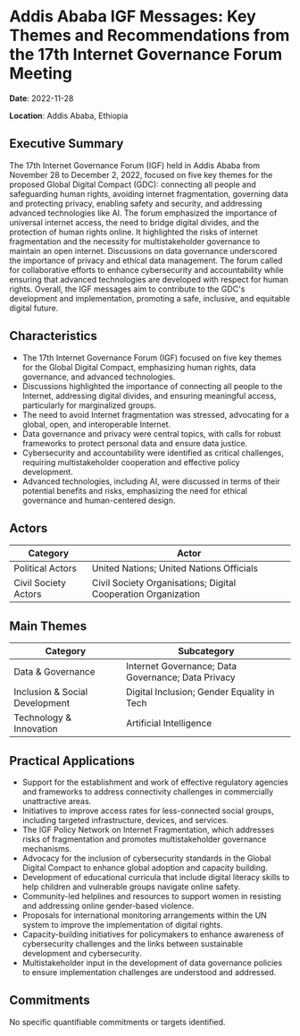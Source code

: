 # Addis Ababa IGF Messages: Key Themes and Recommendations from the 17th Internet Governance Forum Meeting

**Date**: 2022-11-28

**Location**: Addis Ababa, Ethiopia

## Executive Summary

The 17th Internet Governance Forum (IGF) held in Addis Ababa from November 28 to December 2, 2022, focused on five key themes for the proposed Global Digital Compact (GDC): connecting all people and safeguarding human rights, avoiding internet fragmentation, governing data and protecting privacy, enabling safety and security, and addressing advanced technologies like AI. The forum emphasized the importance of universal internet access, the need to bridge digital divides, and the protection of human rights online. It highlighted the risks of internet fragmentation and the necessity for multistakeholder governance to maintain an open internet. Discussions on data governance underscored the importance of privacy and ethical data management. The forum called for collaborative efforts to enhance cybersecurity and accountability while ensuring that advanced technologies are developed with respect for human rights. Overall, the IGF messages aim to contribute to the GDC's development and implementation, promoting a safe, inclusive, and equitable digital future.

## Characteristics

- The 17th Internet Governance Forum (IGF) focused on five key themes for the Global Digital Compact, emphasizing human rights, data governance, and advanced technologies.
- Discussions highlighted the importance of connecting all people to the Internet, addressing digital divides, and ensuring meaningful access, particularly for marginalized groups.
- The need to avoid Internet fragmentation was stressed, advocating for a global, open, and interoperable Internet.
- Data governance and privacy were central topics, with calls for robust frameworks to protect personal data and ensure data justice.
- Cybersecurity and accountability were identified as critical challenges, requiring multistakeholder cooperation and effective policy development.
- Advanced technologies, including AI, were discussed in terms of their potential benefits and risks, emphasizing the need for ethical governance and human-centered design.

## Actors

| Category | Actor |
| --- | --- |
| Political Actors | United Nations; United Nations Officials |
| Civil Society Actors | Civil Society Organisations; Digital Cooperation Organization |

## Main Themes

| Category | Subcategory |
| --- | --- |
| Data & Governance | Internet Governance; Data Governance; Data Privacy |
| Inclusion & Social Development | Digital Inclusion; Gender Equality in Tech |
| Technology & Innovation | Artificial Intelligence |

## Practical Applications

- Support for the establishment and work of effective regulatory agencies and frameworks to address connectivity challenges in commercially unattractive areas.
- Initiatives to improve access rates for less-connected social groups, including targeted infrastructure, devices, and services.
- The IGF Policy Network on Internet Fragmentation, which addresses risks of fragmentation and promotes multistakeholder governance mechanisms.
- Advocacy for the inclusion of cybersecurity standards in the Global Digital Compact to enhance global adoption and capacity building.
- Development of educational curricula that include digital literacy skills to help children and vulnerable groups navigate online safety.
- Community-led helplines and resources to support women in resisting and addressing online gender-based violence.
- Proposals for international monitoring arrangements within the UN system to improve the implementation of digital rights.
- Capacity-building initiatives for policymakers to enhance awareness of cybersecurity challenges and the links between sustainable development and cybersecurity.
- Multistakeholder input in the development of data governance policies to ensure implementation challenges are understood and addressed.

## Commitments

No specific quantifiable commitments or targets identified.